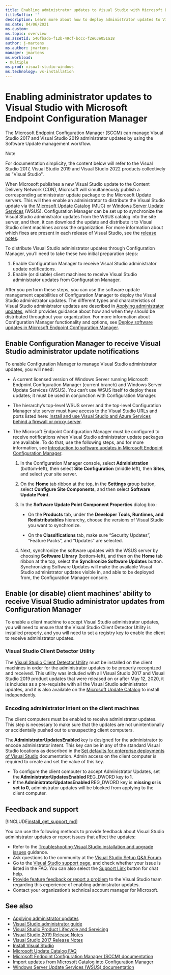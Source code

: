 ```yaml
---
title: Enabling administrator updates to Visual Studio with Microsoft Endpoint Configuration Manager
titleSuffix: ''
description: Learn more about how to deploy administrator updates to Visual Studio.
ms.date: 04/06/2021
ms.custom: 
ms.topic: overview
ms.assetid: 546fbad6-f12b-49cf-bccc-f2e63e051a18
author: j-martens
ms.author: jmartens
manager: jmartens
ms.workload:
- multiple
ms.prod: visual-studio-windows
ms.technology: vs-installation
---
```

# Enabling administrator updates to Visual Studio with Microsoft Endpoint Configuration Manager

The Microsoft Endpoint Configuration Manager (SCCM) can manage Visual Studio 2017 and Visual Studio 2019 administrator updates by using the Software Update management workflow.

> [!NOTE]
> For documentation simplicity, the content below will refer to the Visual Studio 2017, Visual Studio 2019 and Visual Studio 2022 products collectively as "Visual Studio".

When Microsoft publishes a new Visual Studio update to the Content Delivery Network (CDN), Microsoft will simultaneously publish a corresponding administrator update package to the Microsoft Update servers. This will then enable an administrator to distribute the Visual Studio update via the [Microsoft Update Catalog](https://www.catalog.update.microsoft.com/Home.aspx) (MUC) or [Windows Server Update Services](https://docs.microsoft.com/windows-server/administration/windows-server-update-services/get-started/windows-server-update-services-wsus) (WSUS). Configuration Manager can be set up to synchronize the Visual Studio administrator updates from the WSUS catalog into the site server, and then, it can download the update and distribute it to Visual Studio client machines across the organization. For more information about which fixes are present in each release of Visual Studio, see the [release notes](https://docs.microsoft.com/visualstudio/releases/2019/release-notes).

To distribute Visual Studio administrator updates through Configuration Manager, you’ll need to take these two initial preparation steps:
1. Enable Configuration Manager to receive Visual Studio administrator update notifications. 
2. Enable (or disable) client machines to receive Visual Studio administrator updates from Configuration Manager.

After you perform these steps, you can use the software update management capabilities of Configuration Manager to deploy the Visual Studio administrator updates. The different types and characteristics of Visual Studio administrator updates are described in [Applying administrator updates](../install/applying-administrator-updates.md), which provides guidance about how and when they should be distributed throughout your organization. For more information about Configuration Manager functionality and options, see [Deploy software updates in Microsoft Endpoint Configuration Manager](https://docs.microsoft.com/mem/configmgr/sum/deploy-use/deploy-software-updates).

## Enable Configuration Manager to receive Visual Studio administrator update notifications

To enable Configuration Manager to manage Visual Studio administrator updates, you will need:

* A current licensed version of Windows Server running Microsoft Endpoint Configuration Manager (current branch) and Windows Server Update Services (WSUS). You can’t use WSUS itself to deploy these updates; it must be used in conjunction with Configuration Manager.

* The hierarchy’s top-level WSUS server and the top-level Configuration Manager site server must have access to the Visual Studio URLs and ports listed here: [Install and use Visual Studio and Azure Services behind a firewall or proxy server](../install/install-and-use-visual-studio-behind-a-firewall-or-proxy-server.md).  

* The Microsoft Endpoint Configuration Manager must be configured to receive notifications when Visual Studio administrator update packages are available.  To do that, use the following steps, and for more information, see [Introduction to software updates in Microsoft Endpoint Configuration Manager](https://docs.microsoft.com/mem/configmgr/sum/understand/software-updates-introduction).

  1. In the Configuration Manager console, select **Administration** (bottom-left), then select **Site Configuration** (middle left), then **Sites**, and select your site server.

  2. On the **Home** tab ribbon at the top, in the **Settings** group button, select **Configure Site Components**, and then select **Software Update Point**.

  3. In the **Software Update Point Component Properties** dialog box:

        * On the **Products** tab, under the **Developer Tools, Runtimes, and Redistributables** hierarchy, choose the versions of Visual Studio you want to synchronize.

        * On the **Classifications** tab, make sure “Security Updates”, “Feature Packs”, and “Updates” are selected.

  4. Next, synchronize the software updates with the WSUS server by choosing **Software Library** (bottom-left), and then on the **Home** tab ribbon at the top, select the **Synchronize Software Updates** button. Synchronizing Software Updates will make the available Visual Studio administrator updates visible in, and able to be deployed from, the Configuration Manager console.

## Enable (or disable) client machines' ability to receive Visual Studio administrator updates from Configuration Manager

To enable a client machine to accept Visual Studio administrator updates, you will need to ensure that the Visual Studio Client Detector Utility is installed properly, and you will need to set a registry key to enable the client to receive administrator updates.  

### Visual Studio Client Detector Utility

The [Visual Studio Client Detector Utility](https://support.microsoft.com/help/5001148) must be installed on the client machines in order for the administrator updates to be properly recognized and received. This utility was included with all Visual Studio 2017 and Visual Studio 2019 product updates that were released on or after May 12, 2020, it is includes as a pre-requisite with all the Visual Studio administrator updates, and it is also available on the [Microsoft Update Catalog](https://catalog.update.microsoft.com) to install independently.

### Encoding administrator intent on the client machines

The client computers must be enabled to receive administrator updates. This step is necessary to make sure that the updates are not unintentionally or accidentally pushed out to unsuspecting client computers.

The **AdministratorUpdatesEnabled** key is designed for the administrator to encode administrator intent. This key can be in any of the standard Visual Studio locations as described in the [Set defaults for enterprise deployments of Visual Studio](https://docs.microsoft.com/visualstudio/install/set-defaults-for-enterprise-deployments) documentation. Admin access on the client computer is required to create and set the value of this key.

* To configure the client computer to accept Administrator Updates, set the **AdministratorUpdatesEnabled** REG_DWORD key to **1**.
* If the **AdministratorUpdatesEnabled** REG_DWORD key is **missing or is set to 0**, administrator updates will be blocked from applying to the client computer.

## Feedback and support

[!INCLUDE[install_get_support_md](includes/install_get_support_md.md)]

You can use the following methods to provide feedback about Visual Studio administrator updates or report issues that affect the updates:

* Refer to the [Troubleshooting Visual Studio installation and upgrade issues](../install/troubleshooting-installation-issues.md) guidance.
* Ask questions to the community at the [Visual Studio Setup Q&A Forum](/answers/topics/vs-setup.html).
* Go to the [Visual Studio support page](https://visualstudio.microsoft.com/vs/support/), and check whether your issue is listed in the FAQ.  You can also select the [Support Link](https://visualstudio.microsoft.com/vs/support/#talktous) button for chat help.
* [Provide feature feedback or report a problem](https://aka.ms/vs/wsus/feedback) to the Visual Studio team regarding this experience of enabling administrator updates.
* Contact your organization’s technical account manager for Microsoft.

## See also

* [Applying administrator updates](../install/applying-administrator-updates.md)
* [Visual Studio administrator guide](../install/visual-studio-administrator-guide.md)
* [Visual Studio Product Lifecycle and Servicing](/visualstudio/productinfo/vs-servicing-vs)
* [Visual Studio 2019 Release Notes](/visualstudio/releases/2019/release-notes)
* [Visual Studio 2017 Release Notes](/visualstudio/releasenotes/vs2017-relnotes)
* [Install Visual Studio](../install/install-visual-studio.md)
* [Microsoft Update Catalog FAQ](https://www.catalog.update.microsoft.com/faq.aspx)
* [Microsoft Endpoint Configuration Manager (SCCM) documentation](/mem/configmgr)
* [Import updates from Microsoft Catalog into Configuration Manager](/mem/configmgr/sum/get-started/synchronize-software-updates#import-updates-from-the-microsoft-update-catalog)
* [Windows Server Update Services (WSUS) documentation](/windows-server/administration/windows-server-update-services/get-started-windows-server-update-services-wsus)
